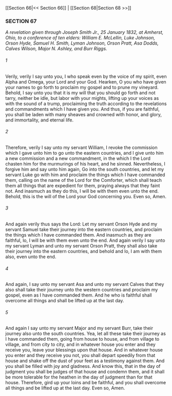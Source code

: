 [[Section 66|<< Section 66]]  |  [[Section 68|Section 68 >>]]

### SECTION 67

*A revelation given through Joseph Smith Jr., 25 January 1832, at Amherst, Ohio, to a conference of ten elders: William E. McLellin, Luke Johnson, Orson Hyde, Samuel H. Smith, Lyman Johnson, Orson Pratt, Asa Dodds, Calves Wilson, Major N. Ashley, and Burr Riggs.*

###### 1
Verily, verily I say unto you, I who speak even by the voice of my spirit, even Alpha and Omega, your Lord and your God. Hearken, O you who have given your names to go forth to proclaim my gospel and to prune my vineyard. Behold, I say unto you that it is my will that you should go forth and not tarry, neither be idle, but labor with your mights, lifting up your voices as with the sound of a trump, proclaiming the truth according to the revelations and commandments which I have given you. And thus, if you are faithful, you shall be laden with many sheaves and crowned with honor, and glory, and immortality, and eternal life.

###### 2
Therefore, verily I say unto my servant William, I revoke the commission which I gave unto him to go unto the eastern countries, and I give unto him a new commission and a new commandment, in the which I the Lord chasten him for the murmurings of his heart, and he sinned. Nevertheless, I forgive him and say unto him again, Go into the south countries, and let my servant Luke go with him and proclaim the things which I have commanded them, calling on the name of the Lord for the Comforter, which shall teach them all things that are expedient for them, praying always that they faint not. And inasmuch as they do this, I will be with them even unto the end. Behold, this is the will of the Lord your God concerning you. Even so, Amen.

###### 3
And again verily thus says the Lord: Let my servant Orson Hyde and my servant Samuel take their journey into the eastern countries, and proclaim the things which I have commanded them. And inasmuch as they are faithful, lo, I will be with them even unto the end. And again verily I say unto my servant Lyman and unto my servant Orson Pratt, they shall also take their journey into the eastern countries, and behold and lo, I am with them also, even unto the end.

###### 4
And again, I say unto my servant Asa and unto my servant Calves that they also shall take their journey unto the western countries and proclaim my gospel, even as I have commanded them. And he who is faithful shall overcome all things and shall be lifted up at the last day.

###### 5
And again I say unto my servant Major and my servant Burr, take their journey also unto the south countries. Yea, let all these take their journey as I have commanded them, going from house to house, and from village to village, and from city to city, and in whatever house you enter and they receive you, leave your blessings upon that house. And in whatever house you enter and they receive you not, you shall depart speedily from that house and shake off the dust of your feet as a testimony against them. And you shall be filled with joy and gladness. And know this, that in the day of judgment you shall be judges of that house and condemn them, and it shall be more tolerable for the heathen in the day of judgment than for that house. Therefore, gird up your loins and be faithful, and you shall overcome all things and be lifted up at the last day. Even so, Amen.